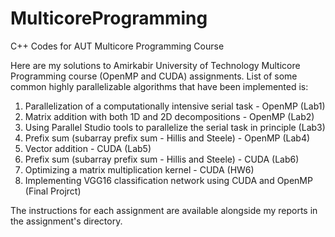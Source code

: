 # MulticoreProgramming
C++ Codes for AUT Multicore Programming Course

Here are my solutions to Amirkabir University of Technology Multicore Programming course (OpenMP and CUDA) assignments.
List of some common highly parallelizable algorithms that have been implemented is:

1. Parallelization of a computationally intensive serial task - OpenMP (Lab1)
2. Matrix addition with both 1D and 2D decompositions - OpenMP (Lab2)
3. Using Parallel Studio tools to parallelize the serial task in principle (Lab3)
4. Prefix sum (subarray prefix sum - Hillis and Steele) - OpenMP (Lab4)
5. Vector addition - CUDA (Lab5)
6. Prefix sum (subarray prefix sum - Hillis and Steele) - CUDA (Lab6)
7. Optimizing a matrix multiplication kernel - CUDA (HW6)
8. Implementing VGG16 classification network using CUDA and OpenMP (Final Projrct)

The instructions for each assignment are available alongside my reports in the assignment's directory.
